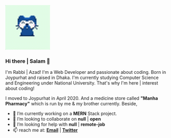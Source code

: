 ![Github](./github.gif)



### Hi there | Salam 👋

I'm Rabbi | Azad! I'm a Web Developer and passionate about coding. Born in Joypurhat and raised in Dhaka. I'm currently studying Computer Science and Engineering under National University. That's why I'm here | interest about coding!

I moved to Joypurhat in April 2020. And a medicine store called **"Manha Pharmacy"** which is run by me & my brother currently. Beside,

- 🔭 I’m currently working on a **MERN** Stack project.
- 👯 I’m looking to collaborate on **null** | **open**
- 🤔 I’m looking for help with **null** | **remote-job**
- 📫 reach me at: [**Email**](golamrabbiazad@gmail.com) | [**Twitter**](@golamrabbiazad)



